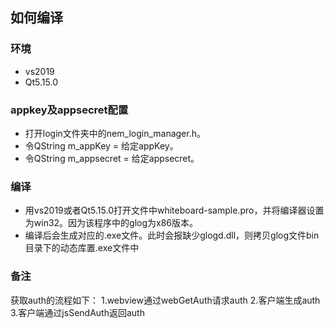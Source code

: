 ## 如何编译

### 环境
* vs2019 
* Qt5.15.0

### appkey及appsecret配置
* 打开login文件夹中的nem_login_manager.h。
* 令QString m_appKey = 给定appKey。
* 令QString m_appsecret = 给定appsecret。

### 编译
* 用vs2019或者Qt5.15.0打开文件中whiteboard-sample.pro，并将编译器设置为win32。因为该程序中的glog为x86版本。
* 编译后会生成对应的.exe文件。此时会报缺少glogd.dll，则拷贝glog文件bin目录下的动态库置.exe文件中

### 备注
获取auth的流程如下：
1.webview通过webGetAuth请求auth
2.客户端生成auth
3.客户端通过jsSendAuth返回auth